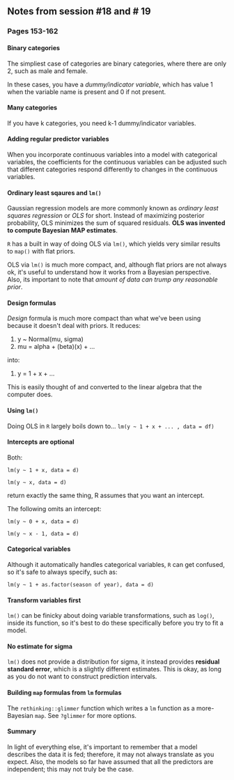 ## Notes from session #18 and # 19
### Pages 153-162


#### Binary categories

The simpliest case of categories are binary categories, where there are only 2, such as male and female.

In these cases, you have a *dummy/indicator variable*, which has value 1 when the variable name is present and 0 if not present.

#### Many categories

If you have k categories, you need k-1 dummy/indicator variables.

#### Adding regular predictor variables

When you incorporate continuous variables into a model with categorical variables, the coefficients for the continuous variables can be adjusted such that different categories respond differently to changes in the continuous variables.

#### Ordinary least sqaures and `lm()`

Gaussian regression models are more commonly known as *ordinary least squares regression* or *OLS* for short. Instead of maximizing posterior probability, OLS minimizes the sum of squared residuals. **OLS was invented to compute Bayesian MAP estimates**.

`R` has a built in way of doing OLS via `lm()`, which yields very similar results to `map()` with flat priors.

OLS via `lm()` is much more compact, and, although flat priors are not always ok, it's useful to understand how it works from a Bayesian perspective. Also, its important to note that *amount of data can trump any reasonable prior*.

#### Design formulas

*Design* formula is much more compact than what we've been using because it doesn't deal with priors. It reduces:

1. y ~ Normal(mu, sigma)
2. mu = alpha + (beta)(x) + ...

into:

1. y = 1 + x + ...

This is easily thought of and converted to the linear algebra that the computer does.

#### Using `lm()`

Doing OLS in `R` largely boils down to... `lm(y ~ 1 + x + ... , data = df)`

#### Intercepts are optional

Both:

`lm(y ~ 1 + x, data = d)`

`lm(y ~ x, data = d)`

return exactly the same thing, R assumes that you want an intercept.

The following omits an intercept:

`lm(y ~ 0 + x, data = d)`

`lm(y ~ x - 1, data = d)`

#### Categorical variables

Although it automatically handles categorical variables, `R` can get confused, so it's safe to always specify, such as:

`lm(y ~ 1 + as.factor(season of year), data = d)`

#### Transform variables first

`lm()` can be finicky about doing variable transformations, such as `log()`, inside its function, so it's best to do these specifically before you try to fit a model.

#### No estimate for sigma

`lm()` does not provide a distribution for sigma, it instead provides **residual standard error**, which is a slightly different estimates. This is okay, as long as you do not want to construct prediction intervals.

#### Building `map` formulas from `lm` formulas

The `rethinking::glimmer` function which writes a `lm` function as a more-Bayesian `map`. See `?glimmer` for more options.

#### Summary

In light of everything else, it's important to remember that a model describes the data it is fed; therefore, it may not always translate as you expect. Also, the models so far have assumed that all the predictors are independent; this may not truly be the case.


